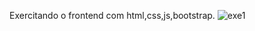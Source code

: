 Exercitando o frontend com html,css,js,bootstrap.
![exe1](https://github.com/user-attachments/assets/d3212ff1-2b2c-4f04-ac4f-e906ed054411)
